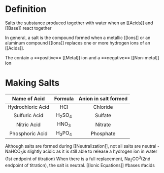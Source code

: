 # Definition

Salts the substance produced together with water when an [[Acids]] and [[Base]] react together

In general, a salt is the compound formed when a metallic [[Ions]] or an aluminum compound [[Ions]] replaces one or more hydrogen ions of an [[Acids]].

The contain a ==positive== [[Metal]] ion and a ==negative== [[Non-metal]] ion

# Making Salts
|   Name of Acid    |           Formula           | Anion in salt formed |
|:-----------------:|:---------------------------:|:--------------------:|
| Hydrochloric Acid |             HCl             |       Chloride       |
|   Sulfuric Acid   | H<sub>2</sub>SO<sub>4</sub> |       Sulfate        |
|    Nitric Acid    |       HNO<sub>3</sub>       |       Nitrate        |
| Phosphoric Acid                  |       H<sub>3</sub>PO<sub>4</sub>                      |           Phosphate           |

Although salts are formed during [[Neutralization]], not all salts are neutral 
	-NaHCO<sub>3</sub>is slightly acidic as it is still able to release a hydrogen ion in water (1st endpoint of titration)
	When there is a full replacement, Na<sub>2</sub>CO<sup>3</sup>(2nd endpoint of titration), the salt is neutral.
[[Ionic Equations]]
#bases 
#acids 